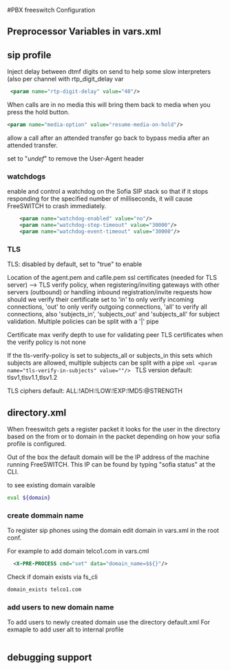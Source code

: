 #PBX freeswitch Configuration 

## Preprocessor Variables in vars.xml


## sip profile 

Inject delay between dtmf digits on send to help some slow interpreters (also per channel with rtp_digit_delay var
```xml
 <param name="rtp-digit-delay" value="40"/>
```
When calls are in no media this will bring them back to media when you press the hold button.
```xml
<param name="media-option" value="resume-media-on-hold"/>
```

allow a call after an attended transfer go back to bypass media after an attended transfer.
<param name="media-option" value="bypass-media-after-att-xfer"/>

set to "_undef_" to remove the User-Agent header
<param name="user-agent-string" value="FreeSWITCH Rocks!"/>

### watchdogs 

enable and control a watchdog on the Sofia SIP stack so that if it stops responding for the specified number of milliseconds, it will cause FreeSWITCH to crash immediately. 
```xml
    <param name="watchdog-enabled" value="no"/>
    <param name="watchdog-step-timeout" value="30000"/>
    <param name="watchdog-event-timeout" value="30000"/>
```
### TLS

TLS: disabled by default, set to "true" to enable
    <param name="tls" value="$${internal_ssl_enable}"/>
    <!-- Set to true to not bind on the normal sip-port but only on the TLS port -->
    <param name="tls-only" value="false"/>
    <!-- additional bind parameters for TLS -->
    <param name="tls-bind-params" value="transport=tls"/>
    <!-- Port to listen on for TLS requests. (5061 will be used if unspecified) -->
    <param name="tls-sip-port" value="$${internal_tls_port}"/>

Location of the agent.pem and cafile.pem ssl certificates (needed for TLS server) -->
    <!--<param name="tls-cert-dir" value=""/>-->
    <!-- Optionally set the passphrase password used by openSSL to encrypt/decrypt TLS private key files -->
    <param name="tls-passphrase" value=""/>
    <!-- Verify the date on TLS certificates -->
    <param name="tls-verify-date" value="true"/>
TLS verify policy, when registering/inviting gateways with other servers (outbound) or handling inbound registration/invite requests how should we verify their certificate 
set to 'in' to only verify incoming connections, 'out' to only verify outgoing connections, 'all' to verify all connections, also 'subjects_in', 'subjects_out' and 'subjects_all' for subject validation. Multiple policies can be split with a '|' pipe
    <param name="tls-verify-policy" value="none"/>

Certificate max verify depth to use for validating peer TLS certificates when the verify policy is not none
    <param name="tls-verify-depth" value="2"/>

If the tls-verify-policy is set to subjects_all or subjects_in this sets which subjects are allowed, multiple subjects can be split with a pipe
    ```xml
    <param name="tls-verify-in-subjects" value=""/>
    ```
TLS version default: tlsv1,tlsv1.1,tlsv1.2
    <param name="tls-version" value="$${sip_tls_version}"/>

TLS ciphers default: ALL:!ADH:!LOW:!EXP:!MD5:@STRENGTH
    <param name="tls-ciphers" value="$${sip_tls_ciphers}"/>

## directory.xml

When freeswitch gets a register packet it looks for the user in the directory based on the from or to domain in the packet depending on how your sofia profile is configured.  

Out of the box the default domain will be the IP address of the machine running FreeSWITCH.  This IP can be found by typing "sofia status" at the CLI.  

to see existing domain varaible 
```sh
eval ${domain}
```

### create dommain name 
To register sip phones using the domain edit domain in vars.xml in the root conf.

For example to add domain telco1.com in vars.cml
```xml
  <X-PRE-PROCESS cmd="set" data="domain_name=$${}"/>
```

Check if domain exists via fs_cli
```sh
domain_exists telco1.com
```

### add users to new domain name 
To add users to newly created domain use the directory default.xml
For exmaple to add user alt to internal profile 
```xml
```

## debugging support 